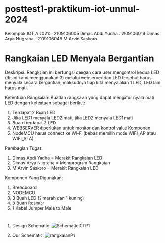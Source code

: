 # posttest1-praktikum-iot-unmul-2024
Kelompok IOT A 2021:
. 2109106005 Dimas Abdi Yudha
. 2109106019 Dimas Arya Nugraha
. 2109106048 M.Arvin Saskoro


# Rangkaian LED Menyala Bergantian
Deskripsi:
Rangkaian ini berfungsi dengan cara user mengontrol kedua LED (disini kami menggunakan 3) melalui webserver dan LED tersebut harus menyala secara bergantian, maksudnya tiap kita menyalakan 1 LED, LED lain harus mati.


Ketentuan Rangkaian:
Buatlah rangkaian yang dapat mengatur nyala mati LED dengan ketentuan sebagai berikut:
1. Terdapat 2 Buah LED
2. Jika LED1 menyala LED2 mati, jika LED2 menyala LED1 mati
3. Board terdapat 2 LED
4. WEBSERVER diperlukan untuk monitor dan kontrol value Komponen
5. NodeMCU harus connect ke Wi-Fi (bebas memilih mode WIFI_AP atau WIFI_STA)


Pembagian Tugas:
1. Dimas Abdi Yudha = Merakit Rangkaian LED
2. Dimas Arya Nugraha = Memprogram Rangkaian
3. M.Arvin Saskoro = Merakit Rangkaian LED


Komponen Yang Digunakan:
1. Breadboard
2. NODEMCU
3. 3 Buah LED (2 merah dan 1 kuning)
4. 3 Buah Resistor
5. 1 Kabel Jumper Male to Male

#
1. Design Schematic:
![SchematicIOTP1](https://github.com/DimasYudha1223/posttest1-praktikum-iot-unmul-2024/assets/93185675/ff7ddb0b-8cab-4e84-9c5a-c30a1c3e2704)

2. Our Schematic:
![rangkaianP1](https://github.com/DimasYudha1223/posttest1-praktikum-iot-unmul-2024/assets/93185675/006185db-1e72-4583-b344-00cf1014e912)

